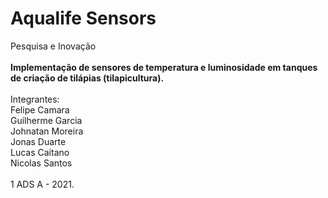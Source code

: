 # Aqualife Sensors

Pesquisa e Inovação<br><br>
<b>Implementação de sensores de temperatura e luminosidade em tanques de criação de tilápias (tilapicultura).</b>
<br><br>
Integrantes:<br>
Felipe Camara<br>
Guilherme Garcia<br>
Johnatan  Moreira<br>
Jonas Duarte<br>
Lucas Caitano<br>
Nicolas Santos
<br><br>
1 ADS A - 2021.



